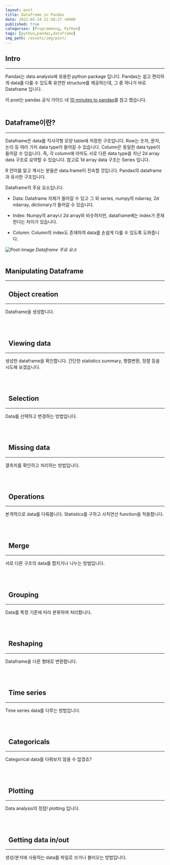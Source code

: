 ```yaml
---
layout: post
title: Dataframe in Pandas
date: 2022-05-24 21:58:27 +0900
published: true
categories: [Programming, Python]
tags: [python,pandas,dataframe]
img_path: /assets/img/post/
---
```


## Intro
***

 Pandas는 data analysis에 유용한 python package 입니다. Pandas는 쉽고 편리하게 data를 다룰 수 있도록 유연한 structure를 제공하는데, 그 중 하나가 바로 Dataframe 입니다.

 이 post는 pandas 공식 가이드 내 [10 minutes to pandas](https://pandas.pydata.org/pandas-docs/stable/user_guide/10min.html, "10 minutes to pandas")를 참고 했습니다.
 <br><br>
 

## Dataframe이란? 
***
 Dataframe은 data를 직사각형 모양 table에 저장한 구조입니다. Row는 숫자, 문자, 논리 등 여러 가지 data type이 들어갈 수 있습니다. Column은 동일한 data type이 들어갈 수 있습니다. 즉, 각 column에 아마도 서로 다른 data type을 지닌 2d array data 구조로 요약할 수 있습니다. 참고로 1d array data 구조는 Series 입니다.

 R 언어를 알고 계시는 분들은 data.frame이 친숙할 것입니다. Pandas의 dataframe과 유사한 구조입니다.

 Dataframe의 주요 요소입니다.

 * Data: Dataframe 자체가 들어갈 수 있고 그 외 series, numpy의 ndarray, 2d ndarray, dictionary가 들어갈 수 있습니다.

 * Index: Numpy의 array나 2d array와 비슷하지만, dataframe에는 index가 존재한다는 차이가 있습니다.

 * Column: Column의 index도 존재하여 data를 손쉽게 다룰 수 있도록 도와줍니다.

 ![Post-Image](DATAFRAME_df.png)
 _Dataframe 주요 요소_
 <br><br>
 

## Manipulating Dataframe
***


## &nbsp;&nbsp;Object creation
***
 Dataframe을 생성합니다.

 <script src="https://gist.github.com/hubert-bioinformatics/73bd31063cff7a94389e9f8a2f9a5a54.js"></script>
 <br><br>
 

## &nbsp;&nbsp;Viewing data
***
 생성한 dataframe을 확인합니다. 간단한 statistics summary, 행렬변환, 정렬 등을 시도해 보겠습니다.

 <script src="https://gist.github.com/hubert-bioinformatics/7eb8dbd12e90908d3161a94659f9f159.js"></script>
 <br><br>
 

## &nbsp;&nbsp;Selection
***
 Data를 선택하고 변경하는 방법입니다.

 <script src="https://gist.github.com/hubert-bioinformatics/c1535eca5805a95153df140012715b6b.js"></script>
 <br><br>
 

## &nbsp;&nbsp;Missing data
***
 결측치를 확인하고 처리하는 방법입니다.

 <script src="https://gist.github.com/hubert-bioinformatics/72e99266a9ec3abb0adf26ab6f2247f7.js"></script>
 <br><br>
 

## &nbsp;&nbsp;Operations
***
 본격적으로 data를 다뤄봅니다. Statistics를 구하고 사칙연산 function을 적용합니다.

 <script src="https://gist.github.com/hubert-bioinformatics/c2bcc963a5ed9ef40cc82a2a111b31e0.js"></script>
 <br><br>
 

## &nbsp;&nbsp;Merge
***
 서로 다른 구조의 data를 합치거나 나누는 방법입니다.

 <script src="https://gist.github.com/hubert-bioinformatics/addf6811d21ef4f33a90459d8505c6ea.js"></script>
 <br><br>
 

## &nbsp;&nbsp;Grouping
***
 Data를 특정 기준에 따라 분류하여 처리합니다.

 <script src="https://gist.github.com/hubert-bioinformatics/2f25c1fb63b61a7f0613e6275ae6acf1.js"></script>
 <br><br>
 

## &nbsp;&nbsp;Reshaping
***
 Dataframe을 다른 형태로 변환합니다.

 <script src="https://gist.github.com/hubert-bioinformatics/6d4b46c02ad0f1f599a54f0f643f7ba0.js"></script>
 <br><br>
 

## &nbsp;&nbsp;Time series
***
 Time series data를 다루는 방법입니다.

 <script src="https://gist.github.com/hubert-bioinformatics/5809d59e7f65030d9e614a705a6b8385.js"></script>
 <br><br>
 

## &nbsp;&nbsp;Categoricals
***
 Categorical data를 다뤄보지 않을 수 없겠죠?

 <script src="https://gist.github.com/hubert-bioinformatics/91d969b4a39b6867a1041dc4544e4506.js"></script>
 <br><br>
 

## &nbsp;&nbsp;Plotting
***
 Data analysis의 정점! plotting 입니다.

 <script src="https://gist.github.com/hubert-bioinformatics/1de30f3485e5cfaef96999eceb8632d2.js"></script>
 <br><br>
 

## &nbsp;&nbsp;Getting data in/out
***
 생성/분석에 사용하는 data를 파일로 쓰거나 불러오는 방법입니다.

 <script src="https://gist.github.com/hubert-bioinformatics/d0a11d76be312db9bb00c606e7e11c8c.js"></script>